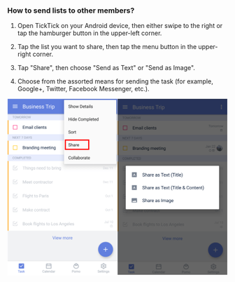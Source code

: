 ### How to send lists to other members?

1. Open TickTick on your Android device, then either swipe to the right or tap the hamburger button in the upper-left corner.

2. Tap the list you want to share, then tap the menu button in the upper-right corner.

3. Tap "Share", then choose "Send as Text" or "Send as Image".

4. Choose from the assorted means for sending the task (for example, Google+, Twitter, Facebook Messenger, etc.).



![](tick-android/3.2/3.2.5.png)